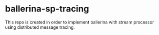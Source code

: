 # ballerina-sp-tracing
This repo is created in order to implement ballerina  with stream processor using distributed message tracing.
